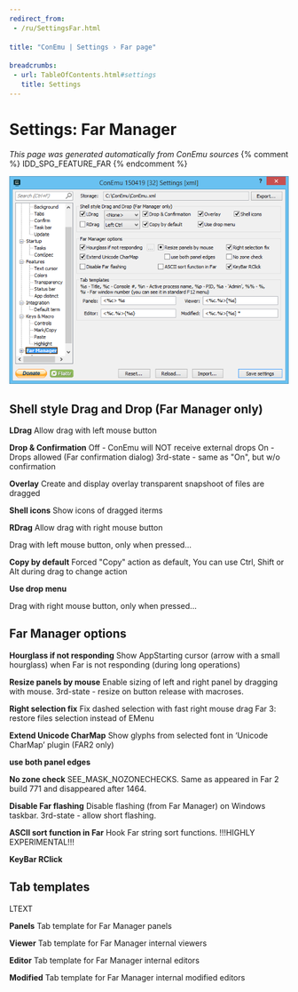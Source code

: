 ```yaml
---
redirect_from:
 - /ru/SettingsFar.html

title: "ConEmu | Settings › Far page"

breadcrumbs:
 - url: TableOfContents.html#settings
   title: Settings
---
```


# Settings: Far Manager

*This page was generated automatically from ConEmu sources*
{% comment %} IDD_SPG_FEATURE_FAR {% endcomment %}

![ConEmu Settings: Far Manager](/img/Settings-Far.png)



## Shell style Drag and Drop (Far Manager only)

**LDrag** Allow drag with left mouse button

**Drop & Confirmation** Off - ConEmu will NOT receive external drops On - Drops allowed (Far confirmation dialog) 3rd-state - same as "On", but w/o confirmation

**Overlay** Create and display overlay transparent snapshoot of files are dragged

**Shell icons** Show icons of dragged iterms

**RDrag** Allow drag with right mouse button

Drag with left mouse button, only when pressed...

**Copy by default** Forced "Copy" action as default, You can use Ctrl, Shift or Alt during drag to change action

**Use drop menu** 



Drag with right mouse button, only when pressed...

## Far Manager options

**Hourglass if not responding** Show AppStarting cursor (arrow with a small hourglass) when Far is not responding (during long operations)

**Resize panels by mouse** Enable sizing of left and right panel by dragging with mouse. 3rd-state - resize on button release with macroses.

**Right selection fix** Fix dashed selection with fast right mouse drag Far 3: restore files selection instead of EMenu

**Extend Unicode CharMap** Show glyphs from selected font in ‘Unicode CharMap’ plugin (FAR2 only)

**use both panel edges** 

**No zone check** SEE_MASK_NOZONECHECKS. Same as appeared in Far 2 build 771 and disappeared after 1464.

**Disable Far flashing** Disable flashing (from Far Manager) on Windows taskbar. 3rd-state - allow short flashing.

**ASCII sort function in Far** Hook Far string sort functions. !!!HIGHLY EXPERIMENTAL!!!

**KeyBar RClick** 



## Tab templates



LTEXT



**Panels** Tab template for Far Manager panels

**Viewer** Tab template for Far Manager internal viewers

**Editor** Tab template for Far Manager internal editors

**Modified** Tab template for Far Manager internal modified editors



